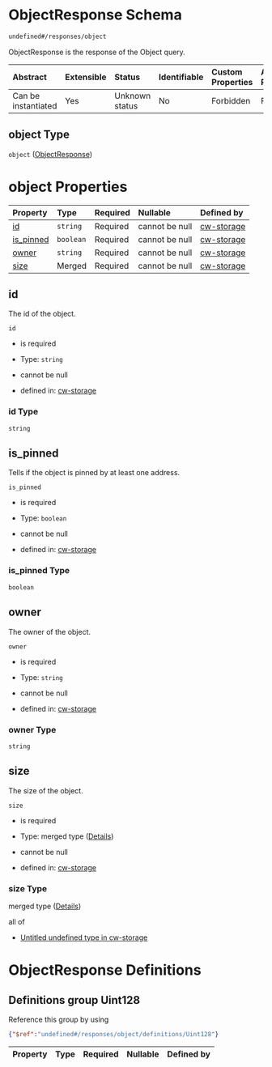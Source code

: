 # ObjectResponse Schema

```txt
undefined#/responses/object
```

ObjectResponse is the response of the Object query.

| Abstract            | Extensible | Status         | Identifiable | Custom Properties | Additional Properties | Access Restrictions | Defined In                                                         |
| :------------------ | :--------- | :------------- | :----------- | :---------------- | :-------------------- | :------------------ | :----------------------------------------------------------------- |
| Can be instantiated | Yes        | Unknown status | No           | Forbidden         | Forbidden             | none                | [cw-storage.json\*](schema/cw-storage.json "open original schema") |

## object Type

`object` ([ObjectResponse](cw-storage-responses-objectresponse.md))

# object Properties

| Property                 | Type      | Required | Nullable       | Defined by                                                                                                                   |
| :----------------------- | :-------- | :------- | :------------- | :--------------------------------------------------------------------------------------------------------------------------- |
| [id](#id)                | `string`  | Required | cannot be null | [cw-storage](cw-storage-responses-objectresponse-properties-id.md "undefined#/responses/object/properties/id")               |
| [is\_pinned](#is_pinned) | `boolean` | Required | cannot be null | [cw-storage](cw-storage-responses-objectresponse-properties-is_pinned.md "undefined#/responses/object/properties/is_pinned") |
| [owner](#owner)          | `string`  | Required | cannot be null | [cw-storage](cw-storage-responses-objectresponse-properties-owner.md "undefined#/responses/object/properties/owner")         |
| [size](#size)            | Merged    | Required | cannot be null | [cw-storage](cw-storage-responses-objectresponse-properties-size.md "undefined#/responses/object/properties/size")           |

## id

The id of the object.

`id`

* is required

* Type: `string`

* cannot be null

* defined in: [cw-storage](cw-storage-responses-objectresponse-properties-id.md "undefined#/responses/object/properties/id")

### id Type

`string`

## is\_pinned

Tells if the object is pinned by at least one address.

`is_pinned`

* is required

* Type: `boolean`

* cannot be null

* defined in: [cw-storage](cw-storage-responses-objectresponse-properties-is_pinned.md "undefined#/responses/object/properties/is_pinned")

### is\_pinned Type

`boolean`

## owner

The owner of the object.

`owner`

* is required

* Type: `string`

* cannot be null

* defined in: [cw-storage](cw-storage-responses-objectresponse-properties-owner.md "undefined#/responses/object/properties/owner")

### owner Type

`string`

## size

The size of the object.

`size`

* is required

* Type: merged type ([Details](cw-storage-responses-objectresponse-properties-size.md))

* cannot be null

* defined in: [cw-storage](cw-storage-responses-objectresponse-properties-size.md "undefined#/responses/object/properties/size")

### size Type

merged type ([Details](cw-storage-responses-objectresponse-properties-size.md))

all of

* [Untitled undefined type in cw-storage](cw-storage-responses-objectresponse-properties-size-allof-0.md "check type definition")

# ObjectResponse Definitions

## Definitions group Uint128

Reference this group by using

```json
{"$ref":"undefined#/responses/object/definitions/Uint128"}
```

| Property | Type | Required | Nullable | Defined by |
| :------- | :--- | :------- | :------- | :--------- |
